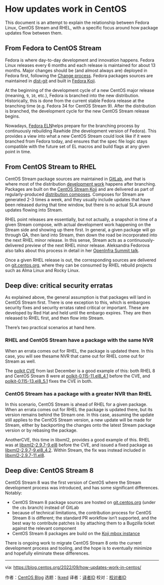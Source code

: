 [#]: subject: "How updates work in CentOS"
[#]: via: "https://blog.centos.org/2022/09/how-updates-work-in-centos/"
[#]: author: "CentOS Blog https://blog.centos.org"
[#]: collector: "lkxed"
[#]: translator: " "
[#]: reviewer: " "
[#]: publisher: " "
[#]: url: " "

How updates work in CentOS
======

This document is an attempt to explain the relationship between Fedora Linux, CentOS Stream and RHEL, with a specific focus around how package updates flow between them.

## From Fedora to CentOS Stream

Fedora is where day-to-day development and innovation happens. Fedora Linux releases every 6 months and each release is maintained for about 13 months. Major changes should be (and almost always are) deployed in Fedora first, following the [Change process][1]. Fedora packages sources are maintained in [dist-git][2] and built in [Fedora Koji][3].

At the beginning of the development cycle of a new CentOS major release (meaning, `9`, `10`, etc.), Fedora is branched into the new distribution. Historically, this is done from the current stable Fedora release at the branching time (e.g. Fedora 34 for CentOS Stream 9). After the distribution is branched, the development cycle for the new CentOS Stream release begins.

Nowadays, [Fedora ELN][4]helps prepare for the branching process by continuously rebuilding Rawhide (the development version of Fedora). This provides a view into what a new CentOS Stream could look like if it were branched from Fedora today, and ensures that the spec file logic stays compatible with the future set of EL macros and build flags at any given point in time.

## From CentOS Stream to RHEL

CentOS Stream package sources are maintained in [GitLab][5], and that is where most of the distribution [development work][6] happens after branching. Packages are built on the [CentOS Stream Koji][7] and are delivered as part of regularly-produced [distribution composes][8]. Composes for Stream are generated 2-3 times a week, and they usually include updates that have been released during that time window, but there is no actual SLA around updates flowing into Stream.

RHEL point releases are essentially, but not actually, a snapshot in time of a given Stream compose, with actual development work happening on the Stream side and showing up there first. In general, a given package will go through QA, then land into Stream, then down the road be incorporated into the next RHEL minor release. In this sense, Stream acts as a continuously-delivered preview of the next RHEL minor release. Aleksandra Fedorova also talks about this process in detail in her [OpenInfra Summit talk][9].

Once a given RHEL release is out, the corresponding sources are delivered on [git.centos.org][10], where they can be consumed by RHEL rebuild projects such as Alma Linux and Rocky Linux.

## Deep dive: critical security erratas

As explained above, the general assumption is that packages will land in CentOS Stream first. There is one exception to this, which is embargoes security fixes and security erratas rated critical or important. These are developed by Red Hat and held until the embargo expires. They are then released to RHEL first, and then flow into Stream.

There’s two practical scenarios at hand here.

### RHEL and CentOS Stream have a package with the same NVR

When an errata comes out for RHEL, the package is updated there. In this case, you will see thesame NVR that came out for RHEL come out for Stream as well.

The [polkit CVE][11] from last December is a good example of this: both RHEL 8 and CentOS Stream 8 were at [polkit-0.115-11.el8_4.1][12] before the CVE, and [polkit-0.115-13.el8_5.1][13] fixes the CVE in both.

### CentOS Stream has a package with a greater NVR than RHEL

In this scenario, CentOS Stream is ahead of RHEL for a given package. When an errata comes out for RHEL the package is updated there, but its version remains behind the Stream one. In this case, assuming the update still applies to the CentOS Stream version, a new update will be made for Stream, either by backporting the changes onto the latest Stream package version or by rebasing the package.

AnotherCVE, this time in libxml2, provides a good example of this. RHEL was at [libxml2-2.9.7-9.el8][14] before the CVE, and issued a fixed package as [libxml2-2.9.7-9.el8_4.2][15]. Within Stream, the fix was instead included in [libxml2-2.9.7-11.el8][16].

## Deep dive: CentOS Stream 8

CentOS Stream 8 was the first version of CentOS where the Stream development process was introduced, and has some significant differences. Notably:

- CentOS Stream 8 package sources are hosted on [git.centos.org][10] (under the `c8s` branch) instead of GitLab
- because of technical limitations, the contribution process for CentOS Stream 8 is different; the standard PR workflow isn’t supported, and the best way to contribute patches is by attaching them to a Bugzilla ticket against the relevant component
- CentOS Stream 8 packages are build on the [Koji mbox instance][17]

There is ongoing work to migrate CentOS Stream 8 onto the current development process and tooling, and the hope is to eventually minimize and hopefully eliminate these differences.

--------------------------------------------------------------------------------

via: https://blog.centos.org/2022/09/how-updates-work-in-centos/

作者：[CentOS Blog][a]
选题：[lkxed][b]
译者：[译者ID](https://github.com/译者ID)
校对：[校对者ID](https://github.com/校对者ID)

[a]: https://blog.centos.org
[b]: https://github.com/lkxed
[1]: https://docs.fedoraproject.org/en-US/program_management/changes_policy/
[2]: https://src.fedoraproject.org
[3]: https://koji.fedoraproject.org
[4]: https://docs.fedoraproject.org/en-US/eln/
[5]: https://gitlab.com/redhat/centos-stream/rpms
[6]: https://gitlab.com/groups/redhat/centos-stream/rpms/-/merge_requests
[7]: https://kojihub.stream.centos.org
[8]: https://composes.stream.centos.org/
[9]: https://www.youtube.com/watch?v=yf1wO5Iu8uY
[10]: http://git.centos.org
[11]: https://koji.mbox.centos.org/koji/buildinfo?buildID=17891
[12]: https://koji.mbox.centos.org/koji/buildinfo?buildID=20924
[13]: https://cve.mitre.org/cgi-bin/cvename.cgi?name=CVE-2021-3541
[14]: https://koji.mbox.centos.org/koji/buildinfo?buildID=14132
[15]: https://koji.mbox.centos.org/koji/buildinfo?buildID=18244
[16]: https://koji.mbox.centos.org/koji/buildinfo?buildID=17568
[17]: https://koji.mbox.centos.org
